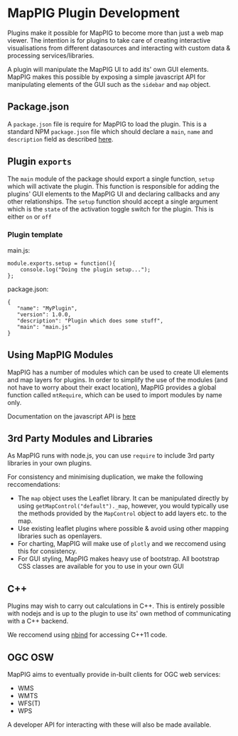# MapPIG Plugin Development

Plugins make it possible for MapPIG to become more than just a web map viewer. The intention is for plugins to take care of
creating interactive visualisations from different datasources and interacting with custom data & processing services/libraries.

A plugin will manipulate the MapPIG UI to add its' own GUI elements. MapPIG makes
this possible by exposing a simple javascript API for manipulating elements of the GUI such as the `sidebar` and `map` object.

## Package.json
A `package.json` file is require for MapPIG to load the plugin. This is a standard NPM `package.json` file which should declare a `main`, `name` and `description` field as described [here](https://docs.npmjs.com/files/package.json).

## Plugin `exports`

The `main` module of the package should export a single function, `setup` which will activate the plugin. This function is responsible for adding the plugins' GUI elements to the MapPIG UI and declaring callbacks and any other relationships.
The `setup` function should accept a single argument which is the `state` of the activation toggle switch for the plugin. This is either `on` or `off` 

### Plugin template

main.js:

    module.exports.setup = function(){
        console.log("Doing the plugin setup...");
    };

package.json:

    {
       "name": "MyPlugin",
       "version": 1.0.0,
       "description": "Plugin which does some stuff",
       "main": "main.js"
    }

## Using MapPIG Modules

MapPIG has a number of modules which can be used to create UI elements and map layers for plugins. 
In order to simplify the use of the modules (and not have to worry about their exact location), MapPIG provides a 
global function called `mtRequire`, which can be used to import modules by name only. 

Documentation on the javascript API is [here](api/toc.md)


## 3rd Party Modules and Libraries

As MapPIG runs with node.js, you can use `require` to include 3rd party libraries in your own plugins.

For consistency and minimising duplication, we make the following reccomendations:

- The `map` object uses the Leaflet library. It can be manipulated directly by using `getMapControl("default")._map`, however,
  you would typically use the methods provided by the `MapControl` object to add layers etc. to the map.
- Use existing leaflet plugins where possible & avoid using other mapping libraries such as openlayers.
- For charting, MapPIG will make use of `plotly` and we reccomend using this for consistency.
- For GUI styling, MapPIG makes heavy use of bootstrap. All bootstrap CSS classes are available for you to use in your own GUI

## C++

Plugins may wish to carry out calculations in C++. This is entirely possible with nodejs and is 
up to the plugin to use its' own method of communicating with a C++ backend. 

We reccomend using [nbind](https://github.com/charto/nbind) for accessing C++11 code.

## OGC OSW

MapPIG aims to eventually provide in-built clients for OGC web services:

- WMS
- WMTS
- WFS(T)
- WPS

A developer API for interacting with these will also be made available.
